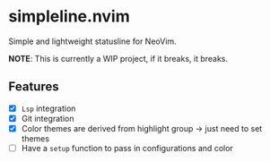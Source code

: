 # simpleline.nvim

Simple and lightweight statusline for NeoVim.

**NOTE**: This is currently a WIP project, if it breaks, it breaks.

## Features

- [x] `Lsp` integration
- [x] Git integration
- [x] Color themes are derived from highlight group -> just need to set themes
- [ ] Have a `setup` function to pass in configurations and color
